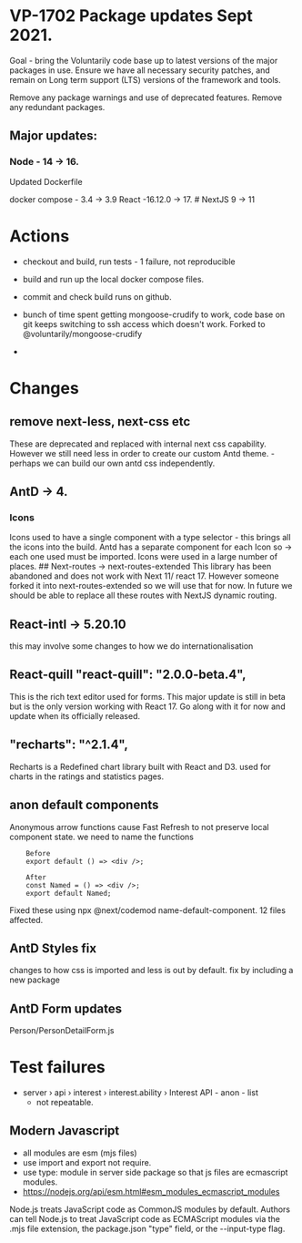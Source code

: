 # VP-1702 Package updates Sept 2021. 

Goal - bring the Voluntarily code base up to latest versions of the major packages in use. 
Ensure we have all necessary security patches, and remain on Long term support (LTS) versions of the framework and tools.

Remove any package warnings and use of deprecated features. 
Remove any redundant packages.

## Major updates:

### Node - 14 -> 16.
Updated Dockerfile 

docker compose - 3.4 -> 3.9
React -16.12.0 -> 17. # 
NextJS 9 -> 11

# Actions
* checkout and build, run tests - 1 failure, not reproducible
* build and run up the local docker compose files. 
* commit and check build runs on github.

* bunch of time spent getting mongoose-crudify to work, code base on git keeps switching to ssh access which doesn't work.  Forked to @voluntarily/mongoose-crudify
* 

# Changes
## remove next-less, next-css etc
These are deprecated and replaced with internal next css capability.  However we still need less in order to create our custom Antd theme. - perhaps we can build our own antd css independently. 

## AntD -> 4.

### Icons
Icons used to have a single <Icon> component with a type selector - this brings all the icons into the build. 
Antd has a separate component for each Icon so <Icon type='home' > -> <HomeFilled />  each one used must be imported. 
Icons were used in a large number of places. ## Next-routes -> next-routes-extended
This library has been abandoned and does not work with Next 11/ react 17.  However someone forked it into 
next-routes-extended so we will use that for now. 
In future we should be able to replace all these routes with NextJS dynamic routing. 

## React-intl -> 5.20.10
this may involve some changes to how we do internationalisation

## React-quill "react-quill": "2.0.0-beta.4",
This is the rich text editor used for forms.
This major update is still in beta but is the only version working with React 17. Go along with it for now and update when its officially released.

## "recharts": "^2.1.4",
Recharts is a Redefined chart library built with React and D3.
used for charts in the ratings and statistics pages.

## anon default components
Anonymous arrow functions cause Fast Refresh to not preserve local component state.
we need to name the functions

        Before
        export default () => <div />;

        After
        const Named = () => <div />;
        export default Named;

Fixed these using npx @next/codemod name-default-component. 12 files affected.

## AntD Styles fix
changes to how css is imported and less is out by default. fix by including a new package 
## AntD Form updates
Person/PersonDetailForm.js
# Test failures
-   server › api › interest › interest.ability › Interest API - anon - list
    -   not repeatable.


## Modern Javascript

- all modules are esm (mjs files) 
- use import and export not require.
- use type: module in server side package so that js files are ecmascript modules. 
- https://nodejs.org/api/esm.html#esm_modules_ecmascript_modules

Node.js treats JavaScript code as CommonJS modules by default. Authors can tell Node.js to treat JavaScript code as ECMAScript modules via the .mjs file extension, the package.json "type" field, or the --input-type flag. 



